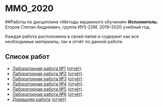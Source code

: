 # MMO_2020 
##Работы по дисциплине «Методы машинного обучения»
**Исполнитель:** Егоров Степан Андреевич, группа ИУ5-22М, 2019–2020&nbsp;учебный год.

Каждая работа расположена в&nbsp;своей папке и содержит как все необходимые материалы, так и отчёт по&nbsp;данной работе.

## Список работ
* [Лабораторная работа №1](./lab1) ([отчёт](lab1/eda_visualization.pdf)).
* [Лабораторная работа №2](./lab2) ([отчёт](lab2/pandas.pdf)).
* [Лабораторная работа №3](./lab3) ([отчёт](lab3/missing.pdf)).
* [Лабораторная работа №4](./lab4) ([отчёт](lab4/knn.pdf)).
* [Лабораторная работа №5](./lab5) ([отчёт](lab5/trees.pdf)).
* [Лабораторная работа №6](./lab6) ([отчёт](lab6/ensembles.pdf)).
* [Домашняя работа](./dz) ([отчёт](dz/dz.pdf)).
